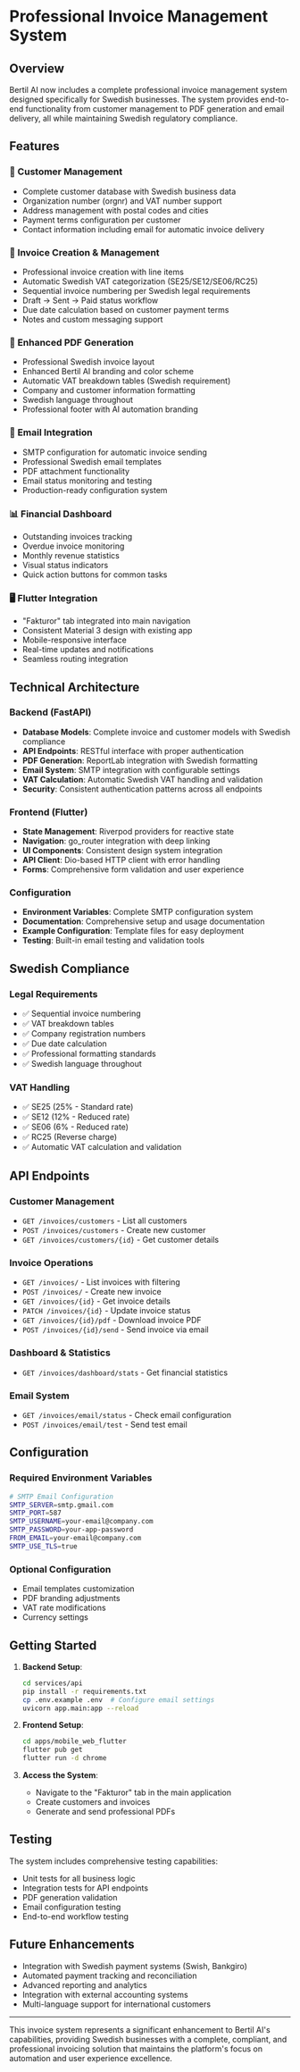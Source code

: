 # Professional Invoice Management System

## Overview

Bertil AI now includes a complete professional invoice management system designed specifically for Swedish businesses. The system provides end-to-end functionality from customer management to PDF generation and email delivery, all while maintaining Swedish regulatory compliance.

## Features

### 🏢 Customer Management
- Complete customer database with Swedish business data
- Organization number (orgnr) and VAT number support
- Address management with postal codes and cities
- Payment terms configuration per customer
- Contact information including email for automatic invoice delivery

### 📄 Invoice Creation & Management
- Professional invoice creation with line items
- Automatic Swedish VAT categorization (SE25/SE12/SE06/RC25)
- Sequential invoice numbering per Swedish legal requirements
- Draft → Sent → Paid status workflow
- Due date calculation based on customer payment terms
- Notes and custom messaging support

### 💫 Enhanced PDF Generation
- Professional Swedish invoice layout
- Enhanced Bertil AI branding and color scheme
- Automatic VAT breakdown tables (Swedish requirement)
- Company and customer information formatting
- Swedish language throughout
- Professional footer with AI automation branding

### 📧 Email Integration
- SMTP configuration for automatic invoice sending
- Professional Swedish email templates
- PDF attachment functionality
- Email status monitoring and testing
- Production-ready configuration system

### 📊 Financial Dashboard
- Outstanding invoices tracking
- Overdue invoice monitoring
- Monthly revenue statistics
- Visual status indicators
- Quick action buttons for common tasks

### 🖥️ Flutter Integration
- "Fakturor" tab integrated into main navigation
- Consistent Material 3 design with existing app
- Mobile-responsive interface
- Real-time updates and notifications
- Seamless routing integration

## Technical Architecture

### Backend (FastAPI)
- **Database Models**: Complete invoice and customer models with Swedish compliance
- **API Endpoints**: RESTful interface with proper authentication
- **PDF Generation**: ReportLab integration with Swedish formatting
- **Email System**: SMTP integration with configurable settings
- **VAT Calculation**: Automatic Swedish VAT handling and validation
- **Security**: Consistent authentication patterns across all endpoints

### Frontend (Flutter)
- **State Management**: Riverpod providers for reactive state
- **Navigation**: go_router integration with deep linking
- **UI Components**: Consistent design system integration
- **API Client**: Dio-based HTTP client with error handling
- **Forms**: Comprehensive form validation and user experience

### Configuration
- **Environment Variables**: Complete SMTP configuration system
- **Documentation**: Comprehensive setup and usage documentation
- **Example Configuration**: Template files for easy deployment
- **Testing**: Built-in email testing and validation tools

## Swedish Compliance

### Legal Requirements
- ✅ Sequential invoice numbering
- ✅ VAT breakdown tables
- ✅ Company registration numbers
- ✅ Due date calculation
- ✅ Professional formatting standards
- ✅ Swedish language throughout

### VAT Handling
- ✅ SE25 (25% - Standard rate)
- ✅ SE12 (12% - Reduced rate)
- ✅ SE06 (6% - Reduced rate)
- ✅ RC25 (Reverse charge)
- ✅ Automatic VAT calculation and validation

## API Endpoints

### Customer Management
- `GET /invoices/customers` - List all customers
- `POST /invoices/customers` - Create new customer
- `GET /invoices/customers/{id}` - Get customer details

### Invoice Operations
- `GET /invoices/` - List invoices with filtering
- `POST /invoices/` - Create new invoice
- `GET /invoices/{id}` - Get invoice details
- `PATCH /invoices/{id}` - Update invoice status
- `GET /invoices/{id}/pdf` - Download invoice PDF
- `POST /invoices/{id}/send` - Send invoice via email

### Dashboard & Statistics
- `GET /invoices/dashboard/stats` - Get financial statistics

### Email System
- `GET /invoices/email/status` - Check email configuration
- `POST /invoices/email/test` - Send test email

## Configuration

### Required Environment Variables
```bash
# SMTP Email Configuration
SMTP_SERVER=smtp.gmail.com
SMTP_PORT=587
SMTP_USERNAME=your-email@company.com
SMTP_PASSWORD=your-app-password
FROM_EMAIL=your-email@company.com
SMTP_USE_TLS=true
```

### Optional Configuration
- Email templates customization
- PDF branding adjustments
- VAT rate modifications
- Currency settings

## Getting Started

1. **Backend Setup**:
   ```bash
   cd services/api
   pip install -r requirements.txt
   cp .env.example .env  # Configure email settings
   uvicorn app.main:app --reload
   ```

2. **Frontend Setup**:
   ```bash
   cd apps/mobile_web_flutter
   flutter pub get
   flutter run -d chrome
   ```

3. **Access the System**:
   - Navigate to the "Fakturor" tab in the main application
   - Create customers and invoices
   - Generate and send professional PDFs

## Testing

The system includes comprehensive testing capabilities:
- Unit tests for all business logic
- Integration tests for API endpoints
- PDF generation validation
- Email configuration testing
- End-to-end workflow testing

## Future Enhancements

- Integration with Swedish payment systems (Swish, Bankgiro)
- Automated payment tracking and reconciliation
- Advanced reporting and analytics
- Integration with external accounting systems
- Multi-language support for international customers

---

This invoice system represents a significant enhancement to Bertil AI's capabilities, providing Swedish businesses with a complete, compliant, and professional invoicing solution that maintains the platform's focus on automation and user experience excellence.